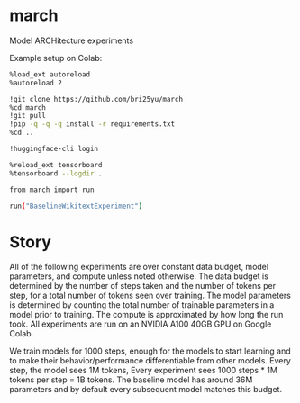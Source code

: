 # march
Model ARCHitecture experiments

Example setup on Colab:
```bash
%load_ext autoreload
%autoreload 2

!git clone https://github.com/bri25yu/march
%cd march
!git pull
!pip -q -q -q install -r requirements.txt
%cd ..

!huggingface-cli login

%reload_ext tensorboard
%tensorboard --logdir .

from march import run

run("BaselineWikitextExperiment")
```

# Story
All of the following experiments are over constant data budget, model parameters, and compute unless noted otherwise. The data budget is determined by the number of steps taken and the number of tokens per step, for a total number of tokens seen over training. The model parameters is determined by counting the total number of trainable parameters in a model prior to training. The compute is approximated by how long the run took. All experiments are run on an NVIDIA A100 40GB GPU on Google Colab. 

We train models for 1000 steps, enough for the models to start learning and to make their behavior/performance differentiable from other models. Every step, the model sees 1M tokens, Every experiment sees 1000 steps * 1M tokens per step = 1B tokens. The baseline model has around 36M parameters and by default every subsequent model matches this budget. 
